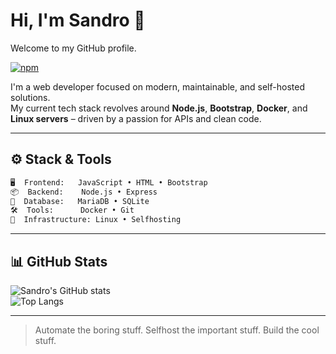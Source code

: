 # Hi, I'm Sandro 👋

Welcome to my GitHub profile.

[![npm](https://img.shields.io/badge/npm-@hildebrand--s-CB3837?style=flat&logo=npm&logoColor=white)](https://www.npmjs.com/~hildebrand-s)

I'm a web developer focused on modern, maintainable, and self-hosted solutions.  
My current tech stack revolves around **Node.js**, **Bootstrap**, **Docker**, and **Linux servers** – driven by a passion for APIs and clean code.

---

## ⚙️ Stack & Tools

```bash
🖥️  Frontend:   JavaScript • HTML • Bootstrap
📦  Backend:    Node.js • Express
🧱  Database:   MariaDB • SQLite
🛠️  Tools:      Docker • Git
🧠  Infrastructure: Linux • Selfhosting
```

---

## 📊 GitHub Stats

![Sandro's GitHub stats](https://github-readme-stats.vercel.app/api?username=Hildebrand-S&show_icons=true&theme=tokyonight)  
![Top Langs](https://github-readme-stats.vercel.app/api/top-langs/?username=Hildebrand-S&layout=compact&theme=tokyonight)

---

> Automate the boring stuff. Selfhost the important stuff. Build the cool stuff.
